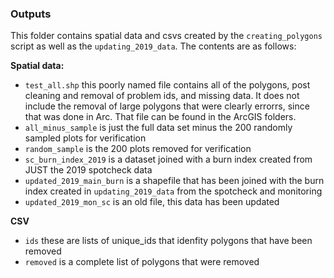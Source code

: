 ### Outputs

This folder contains spatial data and csvs created by the `creating_polygons` script as well as the `updating_2019_data`. The contents are as follows:

**Spatial data:**

- `test_all.shp` this poorly named file contains all of the polygons, post cleaning and removal of problem ids, and missing data. It does not include the removal of large polygons that were clearly errorrs, since that was done in Arc. That file can be found in the ArcGIS folders. 
- `all_minus_sample` is just the full data set minus the 200 randomly sampled plots for verification
- `random_sample` is the 200 plots removed for verification
- `sc_burn_index_2019` is a dataset joined with a burn index created from JUST the 2019 spotcheck data
- `updated_2019_main_burn` is a shapefile that has been joined with the burn index created in `updating_2019_data` from the spotcheck and monitoring 
- `updated_2019_mon_sc` is an old file, this data has been updated



**CSV**

- `ids` these are lists of unique_ids that idenfity polygons that have been removed 
- `removed` is a complete list of polygons that were removed

